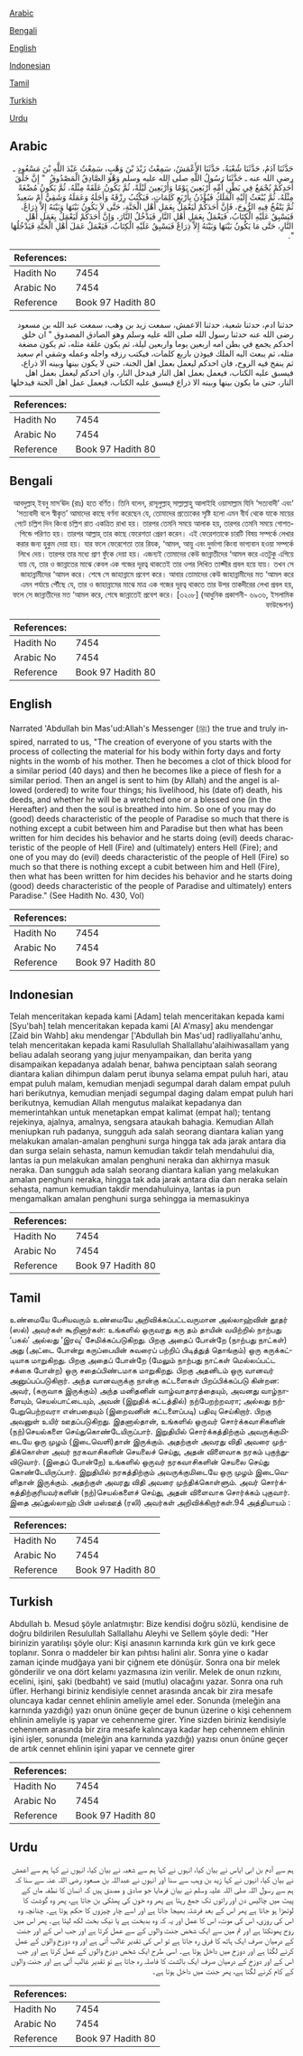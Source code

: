 [Arabic](#arabic)

[Bengali](#bengali)

[English](#english)

[Indonesian](#indonesian)

[Tamil](#tamil)

[Turkish](#turkish)

[Urdu](#urdu)

## Arabic


<div dir="rtl" lang="ar" style={{fontSize:'larger',backgroundColor:'#f8f9fa',padding:20}}>
حَدَّثَنَا آدَمُ، حَدَّثَنَا شُعْبَةُ، حَدَّثَنَا الأَعْمَشُ، سَمِعْتُ زَيْدَ بْنَ وَهْبٍ، سَمِعْتُ عَبْدَ اللَّهِ بْنَ مَسْعُودٍ ـ رضى الله عنه ـ حَدَّثَنَا رَسُولُ اللَّهِ صلى الله عليه وسلم وَهْوَ الصَّادِقُ الْمَصْدُوقُ ‏ "‏ إِنَّ خَلْقَ أَحَدِكُمْ يُجْمَعُ فِي بَطْنِ أُمِّهِ أَرْبَعِينَ يَوْمًا وَأَرْبَعِينَ لَيْلَةً، ثُمَّ يَكُونُ عَلَقَةً مِثْلَهُ، ثُمَّ يَكُونُ مُضْغَةً مِثْلَهُ، ثُمَّ يُبْعَثُ إِلَيْهِ الْمَلَكُ فَيُؤْذَنُ بِأَرْبَعِ كَلِمَاتٍ، فَيَكْتُبُ رِزْقَهُ وَأَجَلَهُ وَعَمَلَهُ وَشَقِيٌّ أَمْ سَعِيدٌ ثُمَّ يَنْفُخُ فِيهِ الرُّوحَ، فَإِنَّ أَحَدَكُمْ لَيَعْمَلُ بِعَمَلِ أَهْلِ الْجَنَّةِ، حَتَّى لاَ يَكُونُ بَيْنَهَا وَبَيْنَهُ إِلاَّ ذِرَاعٌ، فَيَسْبِقُ عَلَيْهِ الْكِتَابُ، فَيَعْمَلُ بِعَمَلِ أَهْلِ النَّارِ فَيَدْخُلُ النَّارَ، وَإِنَّ أَحَدَكُمْ لَيَعْمَلُ بِعَمَلِ أَهْلِ النَّارِ، حَتَّى مَا يَكُونُ بَيْنَهَا وَبَيْنَهُ إِلاَّ ذِرَاعٌ فَيَسْبِقُ عَلَيْهِ الْكِتَابُ، فَيَعْمَلُ عَمَلَ أَهْلِ الْجَنَّةِ فَيَدْخُلُهَا ‏"‏‏.‏
</div>
<div style={{backgroundColor:'#f8f9fa',padding:20, marginBottom: 10}}><table> <thead> <tr> <th>References:</th> <th></th> </tr> </thead> <tbody><tr><td>Hadith No</td><td>7454</td></tr><tr><td>Arabic No</td><td>7454</td></tr><tr><td>Reference</td><td>Book 97 Hadith 80</td></tr></tbody></table></div>


<div dir="rtl" lang="ar" style={{fontSize:'larger',backgroundColor:'#f8f9fa',padding:20}}>
حدثنا ادم، حدثنا شعبة، حدثنا الاعمش، سمعت زيد بن وهب، سمعت عبد الله بن مسعود رضى الله عنه حدثنا رسول الله صلى الله عليه وسلم وهو الصادق المصدوق " ان خلق احدكم يجمع في بطن امه اربعين يوما واربعين ليلة، ثم يكون علقة مثله، ثم يكون مضغة مثله، ثم يبعث اليه الملك فيوذن باربع كلمات، فيكتب رزقه واجله وعمله وشقي ام سعيد ثم ينفخ فيه الروح، فان احدكم ليعمل بعمل اهل الجنة، حتى لا يكون بينها وبينه الا ذراع، فيسبق عليه الكتاب، فيعمل بعمل اهل النار فيدخل النار، وان احدكم ليعمل بعمل اهل النار، حتى ما يكون بينها وبينه الا ذراع فيسبق عليه الكتاب، فيعمل عمل اهل الجنة فيدخلها
</div>
<div style={{backgroundColor:'#f8f9fa',padding:20, marginBottom: 10}}><table> <thead> <tr> <th>References:</th> <th></th> </tr> </thead> <tbody><tr><td>Hadith No</td><td>7454</td></tr><tr><td>Arabic No</td><td>7454</td></tr><tr><td>Reference</td><td>Book 97 Hadith 80</td></tr></tbody></table></div>

## Bengali


<div dir="rtl" lang="bn" style={{fontSize:'larger',backgroundColor:'#f8f9fa',padding:20}}>
‘আবদুল্লাহ্ ইবনু মাস‘ঊদ (রাঃ) হতে বর্ণিত। তিনি বলেন, রাসূলুল্লাহ্ সাল্লাল্লাহু আলাইহি ওয়াসাল্লাম যিনি ‘সত্যবাদী’ এবং ‘সত্যবাদী বলে স্বীকৃত’ আমাদের কাছে বর্ণনা করেছেন যে, তোমাদের প্রত্যেকের সৃষ্টি হলো এমন বীর্য থেকে যাকে মায়ের পেটে চল্লিশ দিন কিংবা চল্লিশ রাত একত্রিত রাখা হয়। তারপর তেমনি সময়ে আলাক হয়, তারপর তেমনি সময়ে গোশতপিন্ডে পরিণত হয়। তারপর আল্লাহ্ তার কাছে ফেরেশতা প্রেরণ করেন। এই ফেরেশতাকে চারটি বিষয় সম্পর্কে লেখার করার জন্য হুকুম দেয়া হয়। যার ফলে ফেরেশেতা তার রিযক, ‘আমল, আয়ু এবং দুর্ভাগা কিংবা ভাগ্যবান হওয়া সম্পর্কে লিখে দেয়। তারপর তার মধ্যে প্রাণ ফুঁকে দেয়া হয়। এজন্যই তোমাদের কেউ জান্নাতীদের ‘আমল করে এতটুকু এগিয়ে যায় যে, তার ও জান্নাতের মাঝে কেবল এক গজের দূরত্ব থাকতেই তার ওপর লিখিত তাক্দীর প্রবল হয়ে যায়। তখন সে জাহান্নামীদের ‘আমল করে। শেষে সে জাহান্নামে প্রবেশ করে। আবার তোমাদের কেউ জাহান্নামীদের মত ‘আমল করে এমন পর্যায়ে পৌঁছে যে, তার ও জাহান্নামের মাঝে মাত্র এক গজের দূরত্ব থাকতে তার উপর তাকদীরের লেখা প্রবল হয়, ফলে সে জান্নাতীদের মত ‘আমল করে, শেষে জান্নাতেই প্রবেশ করে। [৩২০৮] (আধুনিক প্রকাশনী- ৬৯৩৬, ইসলামিক ফাউন্ডেশন)
</div>
<div style={{backgroundColor:'#f8f9fa',padding:20, marginBottom: 10}}><table> <thead> <tr> <th>References:</th> <th></th> </tr> </thead> <tbody><tr><td>Hadith No</td><td>7454</td></tr><tr><td>Arabic No</td><td>7454</td></tr><tr><td>Reference</td><td>Book 97 Hadith 80</td></tr></tbody></table></div>

## English


<div dir="ltr" lang="en" style={{fontSize:'larger',backgroundColor:'#f8f9fa',padding:20}}>
Narrated 'Abdullah bin Mas'ud:Allah's Messenger (ﷺ) the true and truly inspired, narrated to us, "The creation of everyone of you starts with the process of collecting the material for his body within forty days and forty nights in the womb of his mother. Then he becomes a clot of thick blood for a similar period (40 days) and then he becomes like a piece of flesh for a similar period. Then an angel is sent to him (by Allah) and the angel is allowed (ordered) to write four things; his livelihood, his (date of) death, his deeds, and whether he will be a wretched one or a blessed one (in the Hereafter) and then the soul is breathed into him. So one of you may do (good) deeds characteristic of the people of Paradise so much that there is nothing except a cubit between him and Paradise but then what has been written for him decides his behavior and he starts doing (evil) deeds characteristic of the people of Hell (Fire) and (ultimately) enters Hell (Fire); and one of you may do (evil) deeds characteristic of the people of Hell (Fire) so much so that there is nothing except a cubit between him and Hell (Fire), then what has been written for him decides his behavior and he starts doing (good) deeds characteristic of the people of Paradise and ultimately) enters Paradise." (See Hadith No. 430, Vol)
</div>
<div style={{backgroundColor:'#f8f9fa',padding:20, marginBottom: 10}}><table> <thead> <tr> <th>References:</th> <th></th> </tr> </thead> <tbody><tr><td>Hadith No</td><td>7454</td></tr><tr><td>Arabic No</td><td>7454</td></tr><tr><td>Reference</td><td>Book 97 Hadith 80</td></tr></tbody></table></div>

## Indonesian


<div dir="ltr" lang="id" style={{fontSize:'larger',backgroundColor:'#f8f9fa',padding:20}}>
Telah menceritakan kepada kami [Adam] telah menceritakan kepada kami [Syu'bah] telah menceritakan kepada kami [Al A'masy] aku mendengar [Zaid bin Wahb] aku mendengar ['Abdullah bin Mas'ud] radliyallahu'anhu, telah menceritakan kepada kami Rasulullah Shallallahu'alaihiwasallam yang beliau adalah seorang yang jujur menyampaikan, dan berita yang disampaikan kepadanya adalah benar, bahwa penciptaan salah seorang diantara kalian dihimpun dalam perut ibunya selama empat puluh hari, atau empat puluh malam, kemudian menjadi segumpal darah dalam empat puluh hari berikutnya, kemudian menjadi segumpal daging dalam empat puluh hari berikutnya, kemudian Allah mengutus malaikat kepadanya dan memerintahkan untuk menetapkan empat kalimat (empat hal); tentang rejekinya, ajalnya, amalnya, sengsara ataukah bahagia. Kemudian Allah meniupkan ruh padanya, sungguh ada salah seorang diantara kalian yang melakukan amalan-amalan penghuni surga hingga tak ada jarak antara dia dan surga selain sehasta, namun kemudian takdir telah mendahului dia, lantas ia pun melakukan amalan penghuni neraka dan akhirnya masuk neraka. Dan sungguh ada salah seorang diantara kalian yang melakukan amalan penghuni neraka, hingga tak ada jarak antara dia dan neraka selain sehasta, namun kemudian takdir mendahuluinya, lantas ia pun mengamalkan amalan penghuni surga sehingga ia memasukinya
</div>
<div style={{backgroundColor:'#f8f9fa',padding:20, marginBottom: 10}}><table> <thead> <tr> <th>References:</th> <th></th> </tr> </thead> <tbody><tr><td>Hadith No</td><td>7454</td></tr><tr><td>Arabic No</td><td>7454</td></tr><tr><td>Reference</td><td>Book 97 Hadith 80</td></tr></tbody></table></div>

## Tamil


<div dir="ltr" lang="ta" style={{fontSize:'larger',backgroundColor:'#f8f9fa',padding:20}}>
உண்மையே பேசியவரும் உண்மையே அறிவிக்கப்பட்டவருமான அல்லாஹ்வின் தூதர் (ஸல்) அவர்கள் கூறினார்கள்: உங்களில் ஒருவரது கரு தம் தாயின் வயிற்றில் நாற்பது ‘பகல்’ அல்லது ‘இரவு’ சேமிக்கப்படுகிறது. பிறகு அதைப் போன்றே (நாற்பது நாட்கள்) அது (அட்டை போன்று கருப்பையின் சுவரைப் பற்றிப் பிடித்துத் தொங்கும்) ஒரு கருக்கட்டியாக மாறுகிறது. பிறகு அதைப் போன்றே (மேலும் நாற்பது நாட்கள் மெல்லப்பட்ட சக்கை போன்ற) ஒரு சதைப்பிண்டமாக மாறுகிறது. பிறகு அதனிடம் ஒரு வானவர் அனுப்பப்படுகிறார். அந்த வானவருக்கு நான்கு கட்டளைகள் பிறப்பிக்கப்படு கின்றன: அவர், (கருவாக இருக்கும்) அந்த மனிதனின் வாழ்வாதாரத்தையும், அவனது வாழ்நாளையும், செயல்பாட்டையும், அவன் (இறுதிக் கட்டத்தில்) நற்பேறற்றவரா; அல்லது நற்பேறுபெற்றவரா என்பதையும் (இறைவனின் கட்டளைப்படி) பதிவு செய்கிறார். பிறகு அவனுள் உயிர் ஊதப்படுகிறது. இதனால்தான், உங்களில் ஒருவர் சொர்க்கவாசிகளின் (நற்)செயல்களை செய்துகொண்டேயிருப்பார். இறுதியில் சொர்க்கத்திற்கும் அவருக்குமிடையே ஒரு முழம் (இடைவெளி)தான் இருக்கும். அதற்குள் அவரது விதி அவரை முந்திக்கொள்ள அவர் நரகவாசிகளின் செயலைச் செய்து, அதன் விளைவாக நரகம் புகுந்துவிடுவார். (இதைப் போன்றே) உங்களில் ஒருவர் நரகவாசிகளின் செயலை செய்து கொண்டேயிருப்பார். இறுதியில் நரகத்திற்கும் அவருக்குமிடையே ஒரு முழம் இடைவெளிதான் இருக்கும். அதற்குள் அவரது விதி அவரை முந்திக்கொள்ளும். அவர் சொர்க்கத்திற்குரியவர்களின் (நற்)செயல்களைச் செய்து, அதன் விளைவாக சொர்க்கம் புகுவார். இதை அப்துல்லாஹ் பின் மஸ்ஊத் (ரலி) அவர்கள் அறிவிக்கிறார்கள்.94 அத்தியாயம் :
</div>
<div style={{backgroundColor:'#f8f9fa',padding:20, marginBottom: 10}}><table> <thead> <tr> <th>References:</th> <th></th> </tr> </thead> <tbody><tr><td>Hadith No</td><td>7454</td></tr><tr><td>Arabic No</td><td>7454</td></tr><tr><td>Reference</td><td>Book 97 Hadith 80</td></tr></tbody></table></div>

## Turkish


<div dir="ltr" lang="tr" style={{fontSize:'larger',backgroundColor:'#f8f9fa',padding:20}}>
Abdullah b. Mesud şöyle anlatmıştır: Bize kendisi doğru sözlü, kendisine de doğru bildirilen Resulullah Sallallahu Aleyhi ve Sellem şöyle dedi: "Her birinizin yaratılışı şöyle olur: Kişi anasının karnında kırk gün ve kırk gece toplanır. Sonra o maddeler bir kan pıhtısı halini alır. Sonra yine o kadar zaman içinde mudğaya yani bir çiğnem ete dönüşür. Sonra ona bir melek gönderilir ve ona dört kelamı yazmasına izin verilir. Melek de onun rızkını, ecelini, işini, şaki (bedbaht) ve said (mutlu) olacağını yazar. Sonra ona ruh üfler. Herhangi biriniz kendisiyle cennet arasında ancak bir zira mesafe oluncaya kadar cennet ehlinin ameliyle amel eder. Sonunda (meleğin ana karnında yazdığı) yazı onun önüne geçer de bunun üzerine o kişi cehennem ehlinin ameliyle iş yapar ve cehenneme girer. Yine sizden biriniz kendisiyle cehennem arasında bir zira mesafe kalıncaya kadar hep cehennem ehlinin işini işler, sonunda (meleğin ana karnında yazdığı) yazısı onun önüne geçer de artık cennet ehlinin işini yapar ve cennete girer
</div>
<div style={{backgroundColor:'#f8f9fa',padding:20, marginBottom: 10}}><table> <thead> <tr> <th>References:</th> <th></th> </tr> </thead> <tbody><tr><td>Hadith No</td><td>7454</td></tr><tr><td>Arabic No</td><td>7454</td></tr><tr><td>Reference</td><td>Book 97 Hadith 80</td></tr></tbody></table></div>

## Urdu


<div dir="rtl" lang="ur" style={{fontSize:'larger',backgroundColor:'#f8f9fa',padding:20}}>
ہم سے آدم بن ابی ایاس نے بیان کیا، انہوں نے کہا ہم سے شعبہ نے بیان کیا، انہوں نے کہا ہم سے اعمش نے بیان کیا، انہوں نے کہا زید بن وہب سے سنا اور انہوں نے عبداللہ بن مسعود رضی اللہ عنہ سے سنا کہ ہم سے رسول اللہ صلی اللہ علیہ وسلم نے بیان فرمایا جو صادق و مصدق ہیں کہ انسان کا نطفہ ماں کے پیٹ میں چالیس دن اور راتوں تک جمع رہتا ہے پھر وہ خون کی پھٹکی بن جاتا ہے، پھر وہ گوشت کا لوتھڑا ہو جاتا ہے پھر اس کے بعد فرشتہ بھیجا جاتا ہے اور اسے چار چیزوں کا حکم ہوتا ہے۔ چنانچہ وہ اس کی روزی، اس کی موت، اس کا عمل اور یہ کہ وہ بدبخت ہے یا نیک بخت لکھ لیتا ہے۔ پھر اس میں روح پھونکتا ہے اور تم میں سے ایک شخص جنت والوں کے سے عمل کرتا ہے اور جب اس کے اور جنت کے درمیان صرف ایک ہاتھ کا فرق رہ جاتا ہے تو اس کی تقدیر غالب آتی ہے اور وہ دوزخ والوں کے عمل کرنے لگتا ہے اور دوزخ میں داخل ہوتا ہے۔ اسی طرح ایک شخص دوزخ والوں کے عمل کرتا ہے اور جب اس کے اور دوزخ کے درمیان صرف ایک بالشت کا فاصلہ رہ جاتا ہے تو تقدیر غالب آتی ہے اور جنت والوں کے کام کرنے لگتا ہے، پھر جنت میں داخل ہوتا ہے۔
</div>
<div style={{backgroundColor:'#f8f9fa',padding:20, marginBottom: 10}}><table> <thead> <tr> <th>References:</th> <th></th> </tr> </thead> <tbody><tr><td>Hadith No</td><td>7454</td></tr><tr><td>Arabic No</td><td>7454</td></tr><tr><td>Reference</td><td>Book 97 Hadith 80</td></tr></tbody></table></div>